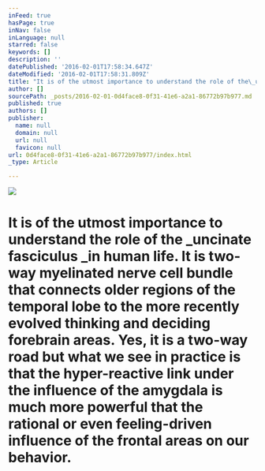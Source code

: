 ```yaml
---
inFeed: true
hasPage: true
inNav: false
inLanguage: null
starred: false
keywords: []
description: ''
datePublished: '2016-02-01T17:58:34.647Z'
dateModified: '2016-02-01T17:58:31.809Z'
title: "It is of the utmost importance to understand the role of the\_uncinate fasciculus\_in human life. It is two-way myelinated nerve cell bundle that connects older regions of the temporal lobe to the more recently evolved thinking and deciding forebrain areas.\_Yes, it is a two-way road but what we see in practice is that the hyper-reactive link under the influence of the amygdala is much more powerful that the rational or even feeling-driven influence of the frontal areas on our behavior."
author: []
sourcePath: _posts/2016-02-01-0d4face8-0f31-41e6-a2a1-86772b97b977.md
published: true
authors: []
publisher:
  name: null
  domain: null
  url: null
  favicon: null
url: 0d4face8-0f31-41e6-a2a1-86772b97b977/index.html
_type: Article

---
```

![](https://the-grid-user-content.s3-us-west-2.amazonaws.com/9f24791c-99f6-44d7-8f24-3f89074be074.JPG)

# It is of the utmost importance to understand the role of the _uncinate fasciculus _in human life. It is two-way myelinated nerve cell bundle that connects older regions of the temporal lobe to the more recently evolved thinking and deciding forebrain areas. ****Yes, it is a two-way road but what we see in practice is that the hyper-reactive link under the influence of the amygdala is much more powerful that the rational or even feeling-driven influence of the frontal areas on our behavior**.**
